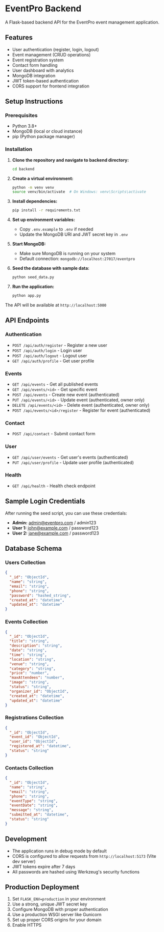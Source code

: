 # EventPro Backend

A Flask-based backend API for the EventPro event management application.

## Features

- User authentication (register, login, logout)
- Event management (CRUD operations)
- Event registration system
- Contact form handling
- User dashboard with analytics
- MongoDB integration
- JWT token-based authentication
- CORS support for frontend integration

## Setup Instructions

### Prerequisites

- Python 3.8+
- MongoDB (local or cloud instance)
- pip (Python package manager)

### Installation

1. **Clone the repository and navigate to backend directory:**
   ```bash
   cd backend
   ```

2. **Create a virtual environment:**
   ```bash
   python -m venv venv
   source venv/bin/activate  # On Windows: venv\Scripts\activate
   ```

3. **Install dependencies:**
   ```bash
   pip install -r requirements.txt
   ```

4. **Set up environment variables:**
   - Copy `.env.example` to `.env` if needed
   - Update the MongoDB URI and JWT secret key in `.env`

5. **Start MongoDB:**
   - Make sure MongoDB is running on your system
   - Default connection: `mongodb://localhost:27017/eventpro`

6. **Seed the database with sample data:**
   ```bash
   python seed_data.py
   ```

7. **Run the application:**
   ```bash
   python app.py
   ```

The API will be available at `http://localhost:5000`

## API Endpoints

### Authentication
- `POST /api/auth/register` - Register a new user
- `POST /api/auth/login` - Login user
- `POST /api/auth/logout` - Logout user
- `GET /api/auth/profile` - Get user profile

### Events
- `GET /api/events` - Get all published events
- `GET /api/events/<id>` - Get specific event
- `POST /api/events` - Create new event (authenticated)
- `PUT /api/events/<id>` - Update event (authenticated, owner only)
- `DELETE /api/events/<id>` - Delete event (authenticated, owner only)
- `POST /api/events/<id>/register` - Register for event (authenticated)

### Contact
- `POST /api/contact` - Submit contact form

### User
- `GET /api/user/events` - Get user's events (authenticated)
- `PUT /api/user/profile` - Update user profile (authenticated)

### Health
- `GET /api/health` - Health check endpoint

## Sample Login Credentials

After running the seed script, you can use these credentials:

- **Admin:** admin@eventpro.com / admin123
- **User 1:** john@example.com / password123
- **User 2:** jane@example.com / password123

## Database Schema

### Users Collection
```json
{
  "_id": "ObjectId",
  "name": "string",
  "email": "string",
  "phone": "string",
  "password": "hashed_string",
  "created_at": "datetime",
  "updated_at": "datetime"
}
```

### Events Collection
```json
{
  "_id": "ObjectId",
  "title": "string",
  "description": "string",
  "date": "string",
  "time": "string",
  "location": "string",
  "venue": "string",
  "category": "string",
  "price": "number",
  "maxAttendees": "number",
  "image": "string",
  "status": "string",
  "organizer_id": "ObjectId",
  "created_at": "datetime",
  "updated_at": "datetime"
}
```

### Registrations Collection
```json
{
  "_id": "ObjectId",
  "event_id": "ObjectId",
  "user_id": "ObjectId",
  "registered_at": "datetime",
  "status": "string"
}
```

### Contacts Collection
```json
{
  "_id": "ObjectId",
  "name": "string",
  "email": "string",
  "phone": "string",
  "eventType": "string",
  "eventDate": "string",
  "message": "string",
  "submitted_at": "datetime",
  "status": "string"
}
```

## Development

- The application runs in debug mode by default
- CORS is configured to allow requests from `http://localhost:5173` (Vite dev server)
- JWT tokens expire after 7 days
- All passwords are hashed using Werkzeug's security functions

## Production Deployment

1. Set `FLASK_ENV=production` in your environment
2. Use a strong, unique JWT secret key
3. Configure MongoDB with proper authentication
4. Use a production WSGI server like Gunicorn
5. Set up proper CORS origins for your domain
6. Enable HTTPS